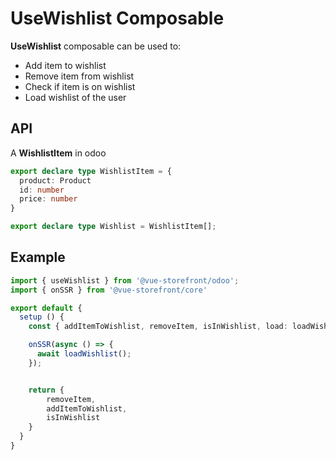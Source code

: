 # UseWishlist Composable
**UseWishlist** composable can be used to:

- Add item to wishlist
- Remove item from wishlist
- Check if item is on wishlist
- Load wishlist of the user


## API
A **WishlistItem** in odoo
```ts
export declare type WishlistItem = {
  product: Product
  id: number
  price: number
}

export declare type Wishlist = WishlistItem[];
```

## Example
```ts
import { useWishlist } from '@vue-storefront/odoo';
import { onSSR } from '@vue-storefront/core'

export default {
  setup () {
    const { addItemToWishlist, removeItem, isInWishlist, load: loadWishlist } = useWishlist();

    onSSR(async () => {
      await loadWishlist();
    });


    return {
        removeItem,
        addItemToWishlist,
        isInWishlist
    }
  }
}
```